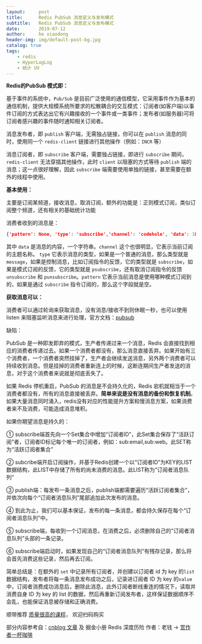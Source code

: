 ```yaml
---
layout:     post
title:      Redis PubSub 消息定义与发布模式
subtitle:   Redis PubSub 消息定义与发布模式
date:       2019-07-12
author:     he xiaodong
header-img: img/default-post-bg.jpg
catalog: true
tags:
    - redis
    - HyperLogLog
    - 统计 UV
---
```


**Redis的PubSub 模式即：**

基于事件的系统中，`Pub/Sub` 是目前广泛使用的通信模型，它采用事件作为基本的通信机制，提供大规模系统所要求的松散耦合的交互模式：订阅者(如客户端)以事件订阅的方式表达出它有兴趣接收的一个事件或一类事件；发布者(如服务器)可将订阅者感兴趣的事件随时通知相关订阅者。

消息发布者，即 `publish` 客户端，无需独占链接，你可以在 `publish` 消息的同时，使用同一个 `redis-client` 链接进行其他操作（例如：`INCR` 等）

消息订阅者，即 `subscribe` 客户端，需要独占链接，即进行 `subscribe` 期间，`redis-client` 无法穿插其他操作，此时 `client` 以阻塞的方式等待 `publish` 端的消息；这一点很好理解，因此 `subscribe` 端需要使用单独的链接，甚至需要在额外的线程中使用。

**基本使用：**

主要是订阅某频道，接收消息，取消订阅，额外的功能是：正则模式订阅，类似订阅整个频道，还有相关的基础统计功能

消费者收到的消息是：
```json
{'pattern': None, 'type': 'subscribe','channel': 'codehole', 'data': 1L} {'pattern': None, 'type': 'message','channel': 'codehole', 'data': 'python comes'}
```

其中 `data` 是消息的内容，一个字符串。`channel` 这个也很明显，它表示当前订阅的主题名称。 `type` 它表示消息的类型，如果是一个普通的消息，那么类型就是 `message`，如果是控制消息，比如订阅指令的反馈，它的类型就是 `subscribe`，如果是模式订阅的反馈，它的类型就是 `psubscribe`，还有取消订阅指令的反馈 `unsubscribe` 和 `punsubscribe`。`pattern` 它表示当前消息是使用哪种模式订阅到的，如果是通过 `subscribe` 指令订阅的，那么这个字段就是空。


**获取消息可以：**

消费者可以通过轮询来获取消息，没有消息/接收不到则休眠一秒，也可以使用 listen 来阻塞监听消息来进行处理，官方文档：[pubsub](http://doc.redisfans.com/pub_sub/pubsub.html)

缺陷：

PubSub 是一种即发即弃的模式，生产者传递过来一个消息，Redis 会直接找到相应的消费者传递过去。如果一个消费者都没有，那么消息直接丢弃。如果开始有三个消费者，一个消费者突然挂掉了，生产者会继续发送消息，另外两个消费者可以持续收到消息。但是挂掉的消费者重新连上的时候，这断连期间生产者发送的消息，对于这个消费者来说就是彻底丢失了。

如果 Redis 停机重启，PubSub 的消息是不会持久化的，Redis 宕机就相当于一个消费者都没有，所有的消息直接被丢弃。**简单来说是没有消息的备份和恢复机制**。如果大量消息同时涌入，redis没有对应的性能提升方案和慢消息方案，如果消费者来不及消费，可能造成消息堆积。


如果你期望消息是持久的：

① subscribe端首先向一个Set集合中增加“订阅者ID”，此Set集合保存了“活跃订阅”者，订阅者ID标记每个唯一的订阅者，例如：sub:email,sub:web。此SET称为“活跃订阅者集合”

② subcribe端开启订阅操作，并基于Redis创建一个以“订阅者ID”为KEY的LIST数据结构，此LIST中存储了所有的尚未消费的消息。此LIST称为“订阅者消息队列”

③ publish端：每发布一条消息之后，publish端都需要遍历“活跃订阅者集合”，并依次向每个“订阅者消息队列”尾部追加此次发布的消息。

④ 到此为止，我们可以基本保证，发布的每一条消息，都会持久保存在每个“订阅者消息队列”中。

⑤ subscribe端，每收到一个订阅消息，在消费之后，必须删除自己的“订阅者消息队列”头部的一条记录。

⑥ subscribe端启动时，如果发现自己的“订阅者消息队列”有残存记录，那么将会首先消费这些记录，然后再去订阅。
 
简单总结是：在额外的 `set` 中记录所有订阅者，并创建以订阅者 id 为 key 的`list` 数据结构，发布者将每一条消息发布成功之后，记录进订阅者 ID 为 key 的`value` 中，订阅者消费成功消息后，删除此消息，此外订阅者断线重连的情况下，读取并消费自身 ID 为 key 的 list 的数据，然后再重新订阅发布者，这样保证数据顺序不会乱，也能保证消息被存储和正确消费。

顺带推荐 [质量很高的课程](https://hxd.best/2021/04/01/%E6%8E%A8%E8%8D%90%E5%87%A0%E4%B8%AA%E4%B8%8D%E9%94%99%E7%9A%84%E6%95%99%E7%A8%8B-%E6%9E%81%E5%AE%A2%E6%97%B6%E9%97%B4%E4%B8%93%E6%A0%8F/)， 欢迎扫码购买

部分内容参考自：[cnblog 文章](http://www.cnblogs.com/shihaiming/p/6054192.html?utm_source=itdadao&utm_medium=referral) 及 掘金小册 Redis 深度历险 作者：老钱  -> [赏作者一杯咖啡](http://hxd.best/reward.html)